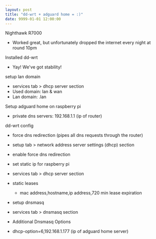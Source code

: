 ```yaml
---
layout: post
title: "dd-wrt + adguard home = :)"
date: 9999-01-01 12:00:00
---
```


Nighthawk R7000
- Worked great, but unfortunately dropped the internet every night at round 10pm

Installed dd-wrt
- Yay! We've got stability!

setup lan domain
- services tab > dhcp server section
- Used domain: lan & wan
- Lan domain: .lan

Setup adguard home on raspberry pi
- private dns servers: 192.168.1.1 (ip of router)

dd-wrt config
- force dns redirection (pipes all dns requests through the router)
- setup tab > network address server settings (dhcp) section
- enable force dns redirection

- set static ip for raspberry pi
- services tab > dhcp server section
- static leases
  - mac address,hostname,ip address,720 min lease expiration

- setup dnsmasq
- services tab > dnsmasq section
- Additional Dnsmasq Options
- dhcp-option=6,192.168.1.177 (ip of adguard home server)